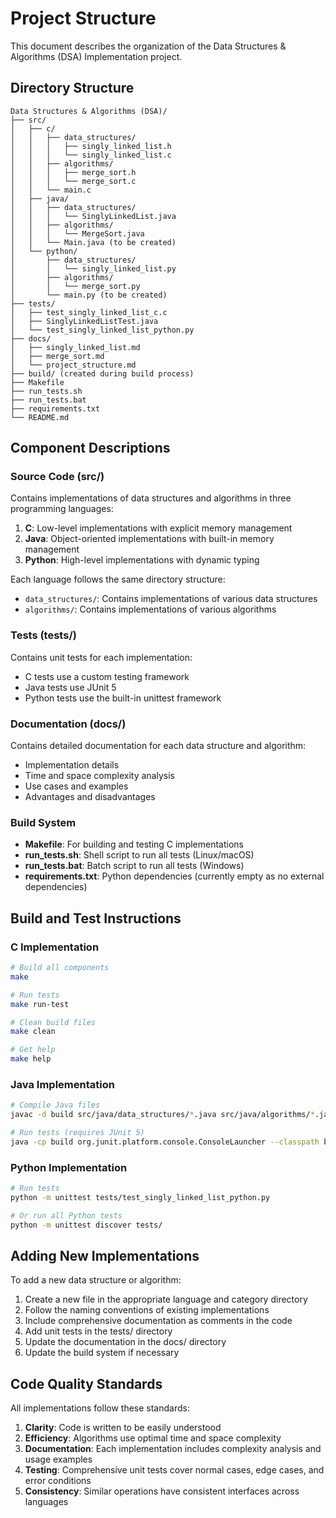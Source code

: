 # Project Structure

This document describes the organization of the Data Structures & Algorithms (DSA) Implementation project.

## Directory Structure

```
Data Structures & Algorithms (DSA)/
├── src/
│   ├── c/
│   │   ├── data_structures/
│   │   │   ├── singly_linked_list.h
│   │   │   └── singly_linked_list.c
│   │   ├── algorithms/
│   │   │   ├── merge_sort.h
│   │   │   └── merge_sort.c
│   │   └── main.c
│   ├── java/
│   │   ├── data_structures/
│   │   │   └── SinglyLinkedList.java
│   │   ├── algorithms/
│   │   │   └── MergeSort.java
│   │   └── Main.java (to be created)
│   └── python/
│       ├── data_structures/
│       │   └── singly_linked_list.py
│       ├── algorithms/
│       │   └── merge_sort.py
│       └── main.py (to be created)
├── tests/
│   ├── test_singly_linked_list_c.c
│   ├── SinglyLinkedListTest.java
│   └── test_singly_linked_list_python.py
├── docs/
│   ├── singly_linked_list.md
│   ├── merge_sort.md
│   └── project_structure.md
├── build/ (created during build process)
├── Makefile
├── run_tests.sh
├── run_tests.bat
├── requirements.txt
└── README.md
```

## Component Descriptions

### Source Code (src/)

Contains implementations of data structures and algorithms in three programming languages:

1. **C**: Low-level implementations with explicit memory management
2. **Java**: Object-oriented implementations with built-in memory management
3. **Python**: High-level implementations with dynamic typing

Each language follows the same directory structure:
- `data_structures/`: Contains implementations of various data structures
- `algorithms/`: Contains implementations of various algorithms

### Tests (tests/)

Contains unit tests for each implementation:
- C tests use a custom testing framework
- Java tests use JUnit 5
- Python tests use the built-in unittest framework

### Documentation (docs/)

Contains detailed documentation for each data structure and algorithm:
- Implementation details
- Time and space complexity analysis
- Use cases and examples
- Advantages and disadvantages

### Build System

- **Makefile**: For building and testing C implementations
- **run_tests.sh**: Shell script to run all tests (Linux/macOS)
- **run_tests.bat**: Batch script to run all tests (Windows)
- **requirements.txt**: Python dependencies (currently empty as no external dependencies)

## Build and Test Instructions

### C Implementation

```bash
# Build all components
make

# Run tests
make run-test

# Clean build files
make clean

# Get help
make help
```

### Java Implementation

```bash
# Compile Java files
javac -d build src/java/data_structures/*.java src/java/algorithms/*.java

# Run tests (requires JUnit 5)
java -cp build org.junit.platform.console.ConsoleLauncher --classpath build --select-package=data_structures
```

### Python Implementation

```bash
# Run tests
python -m unittest tests/test_singly_linked_list_python.py

# Or run all Python tests
python -m unittest discover tests/
```

## Adding New Implementations

To add a new data structure or algorithm:

1. Create a new file in the appropriate language and category directory
2. Follow the naming conventions of existing implementations
3. Include comprehensive documentation as comments in the code
4. Add unit tests in the tests/ directory
5. Update the documentation in the docs/ directory
6. Update the build system if necessary

## Code Quality Standards

All implementations follow these standards:

1. **Clarity**: Code is written to be easily understood
2. **Efficiency**: Algorithms use optimal time and space complexity
3. **Documentation**: Each implementation includes complexity analysis and usage examples
4. **Testing**: Comprehensive unit tests cover normal cases, edge cases, and error conditions
5. **Consistency**: Similar operations have consistent interfaces across languages